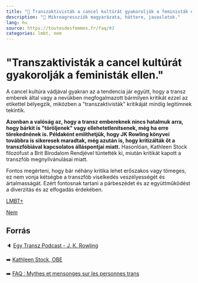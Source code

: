 ```yaml
---
title: "🚫 Transzaktivisták a cancel kultúrát gyakorolják a feministák ellen."
description: "🚫 Mikroagressziók magyarázata, háttere, javaslatok."
lang: hu
source: https://toutesdesfemmes.fr/faq/#3
categories: lmbt, nem
---
```


<div class="wiki-content agression-title">

# "Transzaktivisták a cancel kultúrát gyakorolják a feministák ellen."

A cancel kultúra vádjával gyakran az a tendencia jár együtt, hogy a transz emberek által vagy a nevükben megfogalmazott bármilyen kritikát ezzel az etikettel bélyegzik, miközben a "transzaktivisták" kritikáját mindig legitimnek tekintik.

**Azonban a valóság az, hogy a transz embereknek nincs hatalmuk arra, hogy bárkit is "töröljenek" vagy ellehetetlenítsenek, még ha erre törekednének is. Példaként említhetjük, hogy JK Rowling könyvei továbbra is sikeresek maradtak, még azután is, hogy kritizálták őt a transzfóbiával kapcsolatos álláspontjai miatt.** Hasonlóan, Kathleen Stock filozófust a Brit Birodalom Rendjével tüntették ki, miután kritikát kapott a transzfób megnyilvánulásai miatt.

Fontos megérteni, hogy bár néhány kritika lehet erőszakos vagy tömeges, ez nem vonja kétségbe a transzfób viselkedés veszélyességét és ártalmasságát. Ezért fontosnak tartani a párbeszédet és az együttműködést a diverzitás és az elfogadás érdekében.

<div class="categories">

[LMBT+](/#/entry?id=lmbt)

[Nem](/#/entry?id=nem)

</div>

## Forrás

🔈 [Egy Transz Podcast - J. K. Rowling](https://1tpc.hu/2023/05/29/etpc-2x04-j-k-rowling/)

➡️ [Kathleen Stock, OBE](https://www.praile.com/post/kathleen-stock-obe)

➡️ [FAQ : Mythes et mensonges sur les personnes trans](https://toutesdesfemmes.fr/faq-mythes-et-mensonges-sur-les-personnes-trans/)

</div>